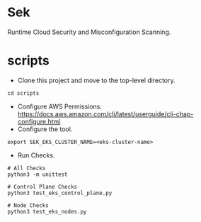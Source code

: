 # Sek
Runtime Cloud Security and Misconfiguration Scanning.

# scripts
* Clone this project and move to the top-level directory.
```
cd scripts
```
* Configure AWS Permissions: https://docs.aws.amazon.com/cli/latest/userguide/cli-chap-configure.html
* Configure the tool.
```
export SEK_EKS_CLUSTER_NAME=<eks-cluster-name>
```
* Run Checks.
```
# All Checks
python3 -m unittest

# Control Plane Checks
python3 test_eks_control_plane.py

# Node Checks
python3 test_eks_nodes.py
```
